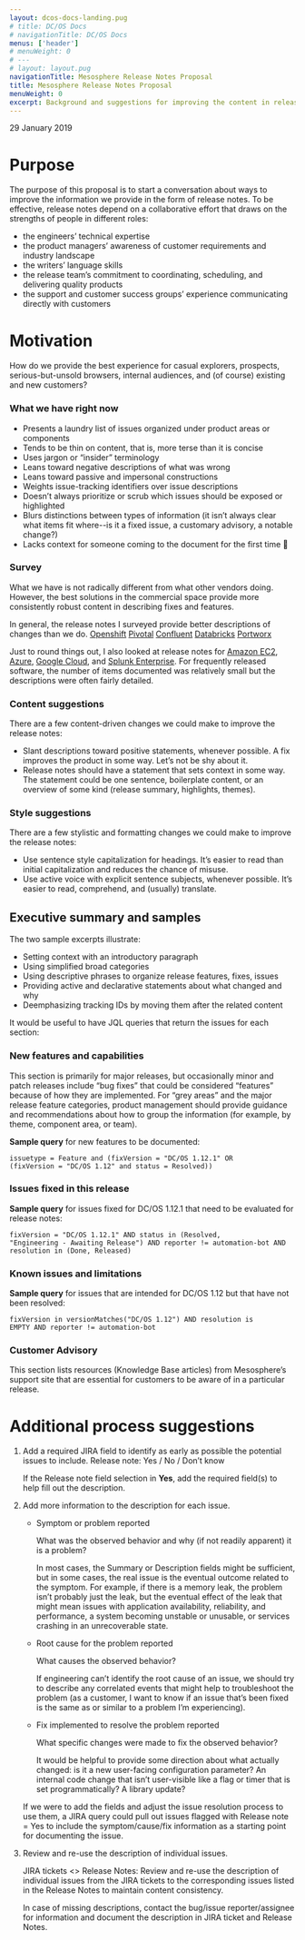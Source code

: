 ```yaml
---
layout: dcos-docs-landing.pug
# title: DC/OS Docs
# navigationTitle: DC/OS Docs
menus: ['header']
# menuWeight: 0
# ---
# layout: layout.pug
navigationTitle: Mesosphere Release Notes Proposal
title: Mesosphere Release Notes Proposal
menuWeight: 0
excerpt: Background and suggestions for improving the content in release notes
---
```

29 January 2019

# Purpose
The purpose of this proposal is to start a conversation about ways to improve the information we provide in the form of release notes. To be effective, release notes depend on a collaborative effort that draws on the strengths of people in different roles:

* the engineers’ technical expertise
* the product managers’ awareness of customer requirements and industry landscape
* the writers’ language skills
* the release team’s commitment to coordinating, scheduling, and delivering quality products
* the support and customer success groups’ experience communicating directly with customers

# Motivation
How do we provide the best experience for casual explorers, prospects, serious-but-unsold browsers, internal audiences, and (of course) existing and new customers?

### What we have right now
* Presents a laundry list of issues organized under product areas or components
* Tends to be thin on content, that is, more terse than it is concise
* Uses jargon or “insider” terminology
* Leans toward negative descriptions of what was wrong
* Leans toward passive and impersonal constructions
* Weights issue-tracking identifiers over issue descriptions
* Doesn’t always prioritize or scrub which issues should be exposed or highlighted
* Blurs distinctions between types of information (it isn’t always clear what items fit where--is it a fixed issue, a customary advisory, a notable change?)
* Lacks context for someone coming to the document for the first time

### Survey
What we have is not radically different from what other vendors doing. However, the best solutions in the commercial space provide more consistently robust content in describing fixes and features. 

In general, the release notes I surveyed provide better descriptions of changes than we do.
[Openshift](https://docs.openshift.com/container-platform/3.9/release_notes/ocp_3_9_release_notes.html#ocp-3-9-27)
[Pivotal](https://docs.pivotal.io/pivotalcf/2-3/pcf-release-notes/index.html )
[Confluent](https://docs.confluent.io/current/release-notes.html#)
[Databricks](https://docs.confluent.io/current/release-notes.html#)
[Portworx](https://docsnew.portworx.com/reference/release-notes/px-enterprise#12116-release-notes)

Just to round things out, I also looked at release notes for [Amazon EC2](https://aws.amazon.com/releasenotes/?tag=releasenotes%23keywords%23amazon-ec2), [Azure](https://docs.microsoft.com/en-us/azure/active-directory/fundamentals/whats-new), [Google Cloud](https://cloud.google.com/compute/docs/release-notes), and [Splunk Enterprise](http://docs.splunk.com/Documentation/ES/5.2.0/RN/Enhancements). For frequently released software, the number of items documented was relatively small but the descriptions were often fairly detailed.

### Content suggestions
There are a few content-driven changes we could make to improve the release notes:
* Slant descriptions toward positive statements, whenever possible. A fix improves the product in some way. Let’s not be shy about it.
* Release notes should have a statement that sets context in some way. The statement could be one sentence, boilerplate content, or an overview of some kind (release summary, highlights, themes).

### Style suggestions
There are a few stylistic and formatting changes we could make to improve the release notes:
* Use sentence style capitalization for headings. It’s easier to read than initial capitalization and reduces the chance of misuse.
* Use active voice with explicit sentence subjects, whenever possible. It’s easier to read, comprehend, and (usually) translate.

## Executive summary and samples
The two sample excerpts illustrate:
* Setting context with an introductory paragraph
* Using simplified broad categories
* Using descriptive phrases to organize release features, fixes, issues
* Providing active and declarative statements about what changed and why
* Deemphasizing tracking IDs by moving them after the related content

It would be useful to have JQL queries that return the issues for each section:

### New features and capabilities
This section is primarily for major releases, but occasionally minor and patch releases include “bug fixes” that could be considered “features” because of how they are implemented. For “grey areas” and the major release feature categories, product management should provide guidance and recommendations about how to group the information (for example, by theme, component area, or team).

**Sample query** for new features to be documented:

<code>issuetype = Feature and (fixVersion = "DC/OS 1.12.1" OR (fixVersion = "DC/OS 1.12" and status = Resolved))</code>

### Issues fixed in this release
**Sample query** for issues fixed for DC/OS 1.12.1 that need to be evaluated for release notes:

<code>fixVersion = "DC/OS 1.12.1" AND status in (Resolved, "Engineering - Awaiting Release") AND reporter != automation-bot AND resolution in (Done, Released)</code>

### Known issues and limitations
**Sample query** for issues that are intended for DC/OS 1.12 but that have not been resolved:

<code>fixVersion in versionMatches("DC/OS 1.12") AND resolution is EMPTY AND reporter != automation-bot</code>

### Customer Advisory 
This section lists resources (Knowledge Base articles) from Mesosphere’s support site that are essential for customers to be aware of in a particular release.

# Additional process suggestions
1. Add a required JIRA field to identify as early as possible the potential issues to include.
    Release note: Yes / No / Don’t know

    If the Release note field selection in **Yes**, add the required field(s) to help fill out the description.

1. Add more information to the description for each issue.
    * Symptom or problem reported

        What was the observed behavior and why (if not readily apparent) it is a problem?

        In most cases, the Summary or Description fields might be sufficient, but in some cases, the real issue is the eventual outcome related to the symptom. For example, if there is a memory leak, the problem isn’t probably just the leak, but the eventual effect of the leak that might mean issues with application availability, reliability, and performance, a system becoming unstable or unusable, or services crashing in an unrecoverable state.

    * Root cause for the problem reported

        What causes the observed behavior?

        If engineering can’t identify the root cause of an issue, we should try to describe any correlated events that might help to troubleshoot the problem (as a customer, I want to know if an issue that’s been fixed is the same as or similar to a problem I’m experiencing).

    * Fix implemented to resolve the problem reported

        What specific changes were made to fix the observed behavior?

        It would be helpful to provide some direction about what actually changed: is it a new user-facing configuration parameter? An internal code change that isn’t user-visible like a flag or timer that is set programmatically? A library update?

    If we were to add the fields and adjust the issue resolution process to use them, a JIRA query could pull out issues flagged with Release note = Yes to include the symptom/cause/fix information as a starting point for documenting the issue.

1. Review and re-use the description of individual issues.

    JIRA tickets <> Release Notes: Review and re-use the description of individual issues from the JIRA tickets to the corresponding issues listed in the Release Notes to maintain content consistency.

    In case of missing descriptions, contact the bug/issue reporter/assignee for information and document the description in JIRA ticket and Release Notes.
